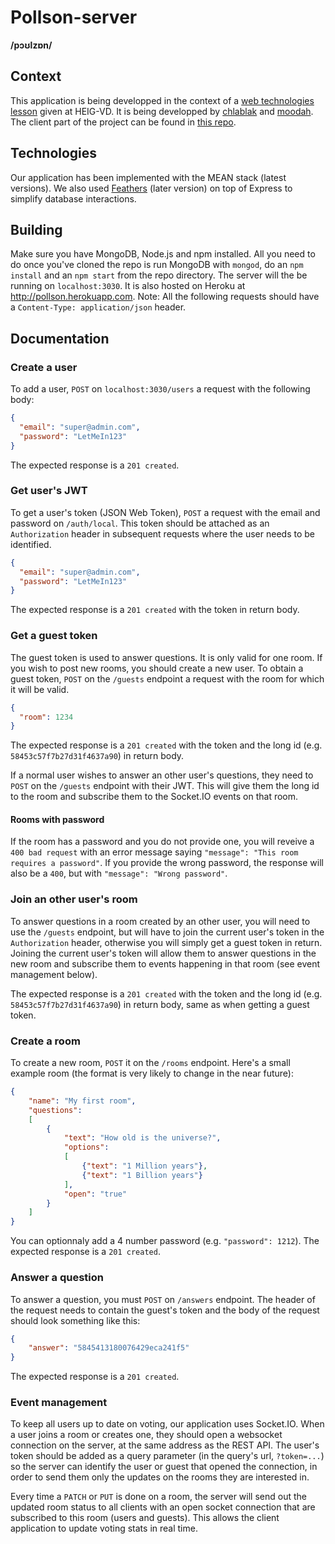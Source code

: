 # Pollson-server
**/pɔʊlzɒn/**

## Context
This application is being developped in the context of a [web technologies lesson](https://github.com/SoftEng-HEIGVD/Teaching-HEIGVD-TWEB-Lectures) given at HEIG-VD. It is being developped by [chlablak](https://github.com/chlablak) and [moodah](https://github.com/moodah). The client part of the project can be found in [this repo](https://github.com/chlablak/pollson).

## Technologies
Our application has been implemented with the MEAN stack (latest versions). We also used [Feathers](http://feathersjs.com) (later version) on top of Express to simplify database interactions.

## Building
Make sure you have MongoDB, Node.js and npm installed. All you need to do once you've cloned the repo is run MongoDB with `mongod`, do an `npm install` and an `npm start` from the repo directory. The server will the be running on `localhost:3030`. It is also hosted on Heroku at http://pollson.herokuapp.com.
Note: All the following requests should have a `Content-Type: application/json` header.

## Documentation

### Create a user
To add a user, `POST` on `localhost:3030/users` a request with the following body:

```json
{
  "email": "super@admin.com",
  "password": "LetMeIn123"
}
```
The expected response is a `201 created`.

### Get user's JWT
To get a user's token (JSON Web Token), `POST` a request with the email and password on `/auth/local`. This token should be attached as an `Authorization` header in subsequent requests where the user needs to be identified.

```json
{
  "email": "super@admin.com",
  "password": "LetMeIn123"
}
```

The expected response is a `201 created` with the token in return body.

### Get a guest token
The guest token is used to answer questions. It is only valid for one room.
If you wish to post new rooms, you should create a new user. To obtain a guest token, `POST` on the `/guests` endpoint a request with the room for which it will be valid.

```json
{
  "room": 1234
}
```

The expected response is a `201 created` with the token and the long id (e.g. `58453c57f7b27d31f4637a90`) in return body.

If a normal user wishes to answer an other user's questions, they need to `POST` on the `/guests` endpoint with their JWT. This will give them the long id to the room and subscribe them to the Socket.IO events on that room.

#### Rooms with password
If the room has a password and you do not provide one, you will reveive a `400 bad request` with an error message saying `"message": "This room requires a password"`.
If you provide the wrong password, the response will also be a `400`, but with `"message": "Wrong password"`.

### Join an other user's room
To answer questions in a room created by an other user, you will need to use the `/guests` endpoint, but will have to join the current user's token in the `Authorization` header, otherwise you will simply get a guest token in return. Joining the current user's token will allow them to answer questions in the new room and subscribe them to events happening in that room (see event management below).

The expected response is a `201 created` with the token and the long id (e.g. `58453c57f7b27d31f4637a90`) in return body, same as when getting a guest token.

### Create a room
To create a new room, `POST` it on the `/rooms` endpoint. Here's a small example room (the format is very likely to change in the near future):

```json
{
	"name": "My first room",
	"questions":
	[
		{
			"text": "How old is the universe?",
			"options":
			[
				{"text": "1 Million years"},
				{"text": "1 Billion years"}
			],
			"open": "true"
		}
	]
}
```

You can optionnaly add a 4 number password (e.g. `"password": 1212`).
The expected response is a `201 created`.

### Answer a question
To answer a question, you must `POST` on `/answers` endpoint. The header of the request needs to contain the guest's token and the body of the request should look something like this:

```json
{
	"answer": "5845413180076429eca241f5"
}
```
The expected response is a `201 created`.

### Event management
To keep all users up to date on voting, our application uses Socket.IO. When a user joins a room or creates one, they should open a websocket connection on the server, at the same address as the REST API. The user's token should be added as a query parameter (in the query's url, `?token=...`) so the server can identify the user or guest that opened the connection, in order to send them only the updates on the rooms they are interested in.

Every time a `PATCH` or `PUT` is done on a room, the server will send out the updated room status to all clients with an open socket connection that are subscribed to this room (users and guests). This allows the client application to update voting stats in real time.
